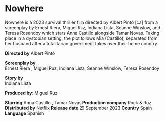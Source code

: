 # Nowhere
Nowhere is a 2023 survival thriller film directed by Albert Pintó [ca] from a screenplay by Ernest Riera, Miguel Ruz, Indiana Lista, Seanne Winslow, and Teresa Rosendoy which stars Anna Castillo alongside Tamar Novas. Taking place in a dystopian setting, the plot follows Mia (Castillo), separated from her husband after a totalitarian government takes over their home country.

**Directed by** 
Albert Pintó

**Screenplay by**	
Ernest Riera , Miguel Ruz, Indiana Lista, Seanne Winslow, Teresa Rosendoy

**Story by**	
Indiana Lista

**Produced by**: Miguel Ruz

**Starring** 
Anna Castillo , Tamar Novas
**Production company**
Rock & Ruz
**Distributed by**
Netflix
**Release date** 
29 September 2023
**Country**	
Spain
**Language** 
Spanish


